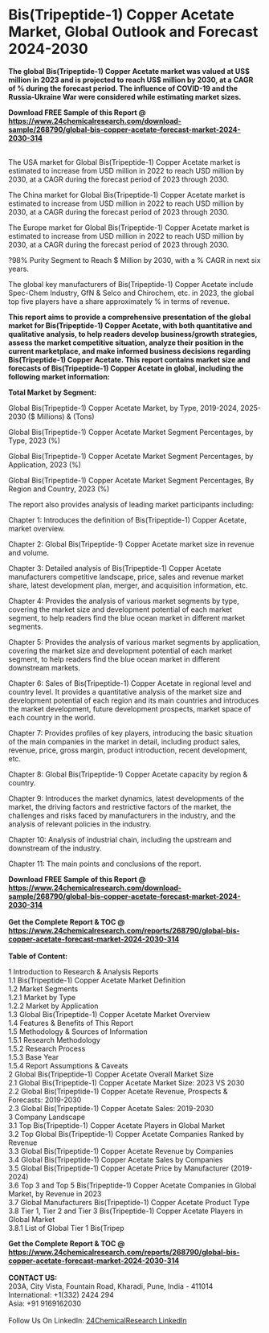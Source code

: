 <h1>Bis(Tripeptide-1) Copper Acetate Market, Global Outlook and Forecast 2024-2030</h1><p><strong>The global Bis(Tripeptide-1) Copper Acetate market was valued at US$ million in 2023 and is projected to reach US$ million by 2030, at a CAGR of % during the forecast period. The influence of COVID-19 and the Russia-Ukraine War were considered while estimating market sizes.</strong></p><p>
</p><p></p><div><b>Download FREE Sample of this Report @ 
            <a href="https://www.24chemicalresearch.com/download-sample/268790/global-bis-copper-acetate-forecast-market-2024-2030-314">
            https://www.24chemicalresearch.com/download-sample/268790/global-bis-copper-acetate-forecast-market-2024-2030-314</a></b></div><br><p>
</p><p>The USA market for Global Bis(Tripeptide-1) Copper Acetate market is estimated to increase from USD million in 2022 to reach USD million by 2030, at a CAGR during the forecast period of 2023 through 2030.</p><p>
</p><p>The China market for Global Bis(Tripeptide-1) Copper Acetate market is estimated to increase from USD million in 2022 to reach USD million by 2030, at a CAGR during the forecast period of 2023 through 2030.</p><p>
</p><p>The Europe market for Global Bis(Tripeptide-1) Copper Acetate market is estimated to increase from USD million in 2022 to reach USD million by 2030, at a CAGR during the forecast period of 2023 through 2030.</p><p>
?98% Purity Segment to Reach $ Million by 2030, with a % CAGR in next six years.</p><p>
The global key manufacturers of Bis(Tripeptide-1) Copper Acetate include Spec-Chem Industry, GfN &amp; Selco and Chirochem, etc. in 2023, the global top five players have a share approximately % in terms of revenue.</p><p>
<strong>This report aims to provide a comprehensive presentation of the global market for Bis(Tripeptide-1) Copper Acetate, with both quantitative and qualitative analysis, to help readers develop business/growth strategies, assess the market competitive situation, analyze their position in the current marketplace, and make informed business decisions regarding Bis(Tripeptide-1) Copper Acetate. This report contains market size and forecasts of Bis(Tripeptide-1) Copper Acetate in global, including the following market information:</strong></p><p>
</p><p>
<strong>Total Market by Segment:</strong></p><p>
Global Bis(Tripeptide-1) Copper Acetate Market, by Type, 2019-2024, 2025-2030 ($ Millions) &amp; (Tons)</p><p>
Global Bis(Tripeptide-1) Copper Acetate Market Segment Percentages, by Type, 2023 (%)</p><p>
</p><p>
Global Bis(Tripeptide-1) Copper Acetate Market Segment Percentages, by Application, 2023 (%)</p><p>
</p><p>
Global Bis(Tripeptide-1) Copper Acetate Market Segment Percentages, By Region and Country, 2023 (%)</p><p>
</p><p>
</p><p></p><p>
The report also provides analysis of leading market participants including:</p><p>
</p><p>
</p><p>
Chapter 1: Introduces the definition of Bis(Tripeptide-1) Copper Acetate, market overview.</p><p>
Chapter 2: Global Bis(Tripeptide-1) Copper Acetate market size in revenue and volume.</p><p>
Chapter 3: Detailed analysis of Bis(Tripeptide-1) Copper Acetate manufacturers competitive landscape, price, sales and revenue market share, latest development plan, merger, and acquisition information, etc.</p><p>
Chapter 4: Provides the analysis of various market segments by type, covering the market size and development potential of each market segment, to help readers find the blue ocean market in different market segments.</p><p>
Chapter 5: Provides the analysis of various market segments by application, covering the market size and development potential of each market segment, to help readers find the blue ocean market in different downstream markets.</p><p>
Chapter 6: Sales of Bis(Tripeptide-1) Copper Acetate in regional level and country level. It provides a quantitative analysis of the market size and development potential of each region and its main countries and introduces the market development, future development prospects, market space of each country in the world.</p><p>
Chapter 7: Provides profiles of key players, introducing the basic situation of the main companies in the market in detail, including product sales, revenue, price, gross margin, product introduction, recent development, etc.</p><p>
Chapter 8: Global Bis(Tripeptide-1) Copper Acetate capacity by region &amp; country.</p><p>
Chapter 9: Introduces the market dynamics, latest developments of the market, the driving factors and restrictive factors of the market, the challenges and risks faced by manufacturers in the industry, and the analysis of relevant policies in the industry.</p><p>
Chapter 10: Analysis of industrial chain, including the upstream and downstream of the industry.</p><p>
Chapter 11: The main points and conclusions of the report.</p><div><b>Download FREE Sample of this Report @ 
            <a href="https://www.24chemicalresearch.com/download-sample/268790/global-bis-copper-acetate-forecast-market-2024-2030-314">
            https://www.24chemicalresearch.com/download-sample/268790/global-bis-copper-acetate-forecast-market-2024-2030-314</a></b></div><br><div><b>Get the Complete Report & TOC @ 
            <a href="https://www.24chemicalresearch.com/reports/268790/global-bis-copper-acetate-forecast-market-2024-2030-314">
            https://www.24chemicalresearch.com/reports/268790/global-bis-copper-acetate-forecast-market-2024-2030-314</a></b></div><br>
            <b>Table of Content:</b><p>1 Introduction to Research & Analysis Reports<br />
    1.1 Bis(Tripeptide-1) Copper Acetate Market Definition<br />
    1.2 Market Segments<br />
        1.2.1 Market by Type<br />
        1.2.2 Market by Application<br />
    1.3 Global Bis(Tripeptide-1) Copper Acetate Market Overview<br />
    1.4 Features & Benefits of This Report<br />
    1.5 Methodology & Sources of Information<br />
        1.5.1 Research Methodology<br />
        1.5.2 Research Process<br />
        1.5.3 Base Year<br />
        1.5.4 Report Assumptions & Caveats<br />
2 Global Bis(Tripeptide-1) Copper Acetate Overall Market Size<br />
    2.1 Global Bis(Tripeptide-1) Copper Acetate Market Size: 2023 VS 2030<br />
    2.2 Global Bis(Tripeptide-1) Copper Acetate Revenue, Prospects & Forecasts: 2019-2030<br />
    2.3 Global Bis(Tripeptide-1) Copper Acetate Sales: 2019-2030<br />
3 Company Landscape<br />
    3.1 Top Bis(Tripeptide-1) Copper Acetate Players in Global Market<br />
    3.2 Top Global Bis(Tripeptide-1) Copper Acetate Companies Ranked by Revenue<br />
    3.3 Global Bis(Tripeptide-1) Copper Acetate Revenue by Companies<br />
    3.4 Global Bis(Tripeptide-1) Copper Acetate Sales by Companies<br />
    3.5 Global Bis(Tripeptide-1) Copper Acetate Price by Manufacturer (2019-2024)<br />
    3.6 Top 3 and Top 5 Bis(Tripeptide-1) Copper Acetate Companies in Global Market, by Revenue in 2023<br />
    3.7 Global Manufacturers Bis(Tripeptide-1) Copper Acetate Product Type<br />
    3.8 Tier 1, Tier 2 and Tier 3 Bis(Tripeptide-1) Copper Acetate Players in Global Market<br />
        3.8.1 List of Global Tier 1 Bis(Tripep</p><div><b>Get the Complete Report & TOC @ 
            <a href="https://www.24chemicalresearch.com/reports/268790/global-bis-copper-acetate-forecast-market-2024-2030-314">
            https://www.24chemicalresearch.com/reports/268790/global-bis-copper-acetate-forecast-market-2024-2030-314</a></b></div><br><b>CONTACT US:</b><br>
            203A, City Vista, Fountain Road, Kharadi, Pune, India - 411014<br>
            International: +1(332) 2424 294<br>
            Asia: +91 9169162030 <br><br>
            Follow Us On LinkedIn: <a href="https://www.linkedin.com/company/24chemicalresearch/">24ChemicalResearch LinkedIn</a>